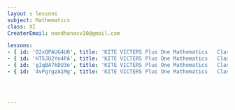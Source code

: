 ```yaml
--- 
layout : lessons 
subject: Mathematics
class: XI
CreaterEmail: nandhanacv10@gmail.com

lessons: 
- { id: 'O2xQPAUG4U0', title: 'KITE VICTERS Plus One Mathematics   Class 01(First Bell-ഫസ്റ്റ് ബെല്‍)' }
- { id: 'HT5JU2Yn4PA', title: 'KITE VICTERS Plus One Mathematics   Class 02 (First Bell-ഫസ്റ്റ് ബെല്‍)' }
- { id: 'gIqBA7kDU3o', title: 'KITE VICTERS Plus One Mathematics   Class 03 (First Bell-ഫസ്റ്റ് ബെല്‍)' }
- { id: '4vPgrgzA1Mg', title: 'KITE VICTERS Plus One Mathematics   Class 04 (First Bell-ഫസ്റ്റ് ബെല്‍)' }




---
```

